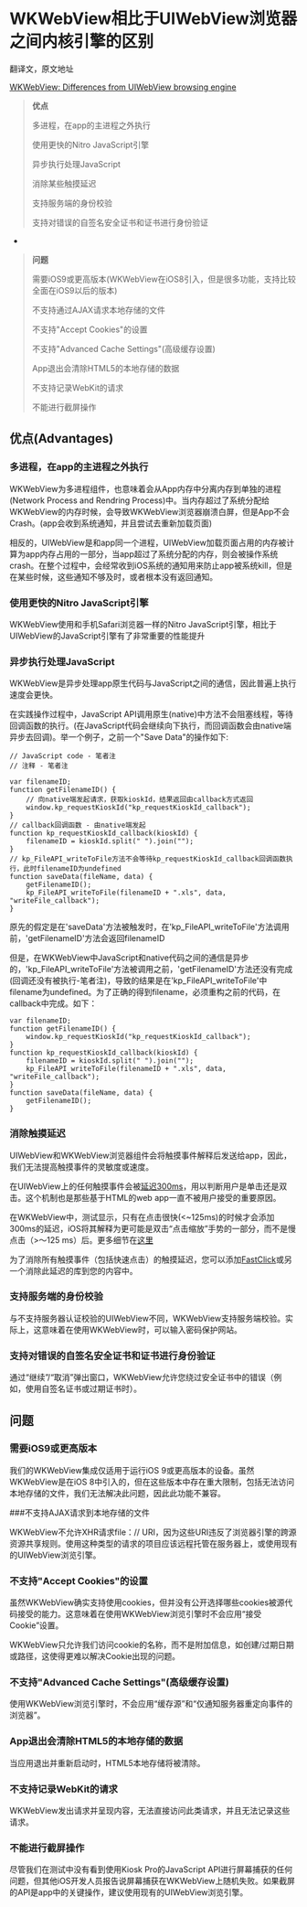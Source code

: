 # WKWebView相比于UIWebView浏览器之间内核引擎的区别

翻译文，原文地址

[WKWebView: Differences from UIWebView browsing engine](https://docs.kioskproapp.com/article/840-wkwebview-supported-features-known-issues)


> **优点**
> 
> 多进程，在app的主进程之外执行
> 
> 使用更快的Nitro JavaScript引擎
> 
> 异步执行处理JavaScript
> 
> 消除某些触摸延迟
> 
> 支持服务端的身份校验
> 
> 支持对错误的自签名安全证书和证书进行身份验证

-

> **问题**
> 
> 需要iOS9或更高版本(WKWebView在iOS8引入，但是很多功能，支持比较全面在iOS9以后的版本)
> 
> 不支持通过AJAX请求本地存储的文件
> 
> 不支持"Accept Cookies"的设置
> 
> 不支持"Advanced Cache Settings"(高级缓存设置)
> 
> App退出会清除HTML5的本地存储的数据
> 
> 不支持记录WebKit的请求
> 
> 不能进行截屏操作


## 优点(Advantages)

### 多进程，在app的主进程之外执行

WKWebView为多进程组件，也意味着会从App内存中分离内存到单独的进程(Network Process and Rendring Process)中。当内存超过了系统分配给WKWebView的内存时候，会导致WKWebView浏览器崩溃白屏，但是App不会Crash。(app会收到系统通知，并且尝试去重新加载页面)

相反的，UIWebView是和app同一个进程，UIWebView加载页面占用的内存被计算为app内存占用的一部分，当app超过了系统分配的内存，则会被操作系统crash。在整个过程中，会经常收到iOS系统的通知用来防止app被系统kill，但是在某些时候，这些通知不够及时，或者根本没有返回通知。

### 使用更快的Nitro JavaScript引擎

WKWebView使用和手机Safari浏览器一样的Nitro JavaScript引擎，相比于UIWebView的JavaScript引擎有了非常重要的性能提升

### 异步执行处理JavaScript

WKWebView是异步处理app原生代码与JavaScript之间的通信，因此普遍上执行速度会更快。

在实践操作过程中，JavaScript API调用原生(native)中方法不会阻塞线程，等待回调函数的执行。(在JavaScript代码会继续向下执行，而回调函数会由native端异步去回调)。举一个例子，之前一个"Save Data"的操作如下:

	// JavaScript code - 笔者注
	// 注释 - 笔者注

	var filenameID;
	function getFilenameID() {
		// 向native端发起请求，获取kioskId，结果返回由callback方式返回 
		window.kp_requestKioskId("kp_requestKioskId_callback");
	}
	// callback回调函数 - 由native端发起 
	function kp_requestKioskId_callback(kioskId) {
		filenameID = kioskId.split(" ").join("");
	}
	// kp_FileAPI_writeToFile方法不会等待kp_requestKioskId_callback回调函数执行，此时filenameID为undefined
	function saveData(fileName, data) {
		getFilenameID();
		kp_FileAPI_writeToFile(filenameID + ".xls", data, "writeFile_callback");
	}
	
原先的假定是在'saveData'方法被触发时，在'kp_FileAPI_writeToFile'方法调用前，'getFilenameID'方法会返回filenameID

但是，在WKWebView中JavaScript和native代码之间的通信是异步的，'kp_FileAPI_writeToFile'方法被调用之前，'getFilenameID'方法还没有完成(回调还没有被执行-笔者注)，导致的结果是在'kp_FileAPI_writeToFile'中filename为undefined。为了正确的得到filename，必须重构之前的代码，在callback中完成。如下：

	var filenameID;
	function getFilenameID() {
		window.kp_requestKioskId("kp_requestKioskId_callback");
	}
	function kp_requestKioskId_callback(kioskId) {
		filenameID = kioskId.split(" ").join("");
		kp_FileAPI_writeToFile(filenameID + ".xls", data, "writeFile_callback");
	}
	function saveData(fileName, data) {
		getFilenameID();
	}
	
### 消除触摸延迟

UIWebView和WKWebView浏览器组件会将触摸事件解释后发送给app，因此，我们无法提高触摸事件的灵敏度或速度。

在UIWebView上的任何触摸事件会被[延迟300ms](https://www.telerik.com/blogs/what-exactly-is.....-the-300ms-click-delay)，用以判断用户是单击还是双击。这个机制也是那些基于HTML的web app一直不被用户接受的重要原因。

在WKWebView中，测试显示，只有在点击很快(<~125ms)的时候才会添加300ms的延迟，iOS将其解释为更可能是双击“点击缩放”手势的一部分，而不是慢点击（>〜125 ms）后。更多细节在[这里](http://developer.telerik.com/featured/300-ms-click-delay-ios-8/)

为了消除所有触摸事件（包括快速点击）的触摸延迟，您可以添加[FastClick](https://github.com/ftlabs/fastclick)或另一个消除此延迟的库到您的内容中。

### 支持服务端的身份校验

与不支持服务器认证校验的UIWebView不同，WKWebView支持服务端校验。实际上，这意味着在使用WKWebView时，可以输入密码保护网站。

### 支持对错误的自签名安全证书和证书进行身份验证

通过“继续”/“取消”弹出窗口，WKWebView允许您绕过安全证书中的错误（例如，使用自签名证书或过期证书时）。


## 问题


### 需要iOS9或更高版本

我们的WKWebView集成仅适用于运行iOS 9或更高版本的设备。虽然WKWebView是在iOS 8中引入的，但在这些版本中存在重大限制，包括无法访问本地存储的文件，我们无法解决此问题，因此此功能不兼容。

###不支持AJAX请求到本地存储的文件

WKWebView不允许XHR请求file：// URI，因为这些URI违反了浏览器引擎的跨源资源共享规则。使用这种类型的请求的项目应该远程托管在服务器上，或使用现有的UIWebView浏览引擎。

### 不支持"Accept Cookies"的设置

虽然WKWebView确实支持使用cookies，但并没有公开选择哪些cookies被源代码接受的能力。这意味着在使用WKWebView浏览引擎时不会应用“接受Cookie”设置。

WKWebView只允许我们访问cookie的名称，而不是附加信息，如创建/过期日期或路径，这使得更难以解决Cookie出现的问题。

### 不支持"Advanced Cache Settings"(高级缓存设置)

使用WKWebView浏览引擎时，不会应用“缓存源”和“仅通知服务器重定向事件的浏览器”。

### App退出会清除HTML5的本地存储的数据

当应用退出并重新启动时，HTML5本地存储将被清除。

### 不支持记录WebKit的请求

WKWebView发出请求并呈现内容，无法直接访问此类请求，并且无法记录这些请求。

### 不能进行截屏操作

尽管我们在测试中没有看到使用Kiosk Pro的JavaScript API进行屏幕捕获的任何问题，但其他iOS开发人员报告说屏幕捕获在WKWebView上随机失败。如果截屏的API是app中的关键操作，建议使用现有的UIWebView浏览引擎。
